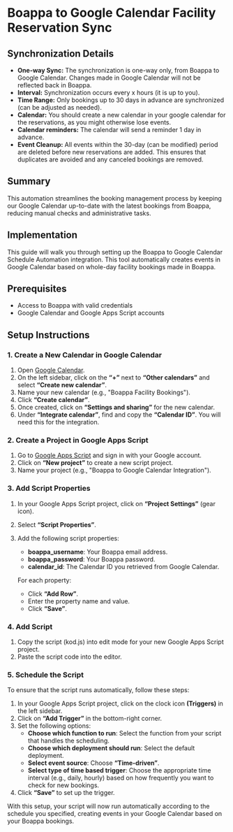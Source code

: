 # Boappa to Google Calendar Facility Reservation Sync

## Synchronization Details

- **One-way Sync:** The synchronization is one-way only, from Boappa to Google Calendar. Changes made in Google Calendar will not be reflected back in Boappa.
- **Interval:** Synchronization occurs every x hours (it is up to you).
- **Time Range:** Only bookings up to 30 days in advance are synchronized (can be adjusted as needed).
- **Calendar:** You should create a new calendar in your google calendar for the reservations, as you might otherwise lose events.
- **Calendar reminders:** The calendar will send a reminder 1 day in advance.
- **Event Cleanup:** All events within the 30-day (can be modified) period are deleted before new reservations are added. This ensures that duplicates are avoided and any canceled bookings are removed.

## Summary

This automation streamlines the booking management process by keeping our Google Calendar up-to-date with the latest bookings from Boappa, reducing manual checks and administrative tasks.

## Implementation
This guide will walk you through setting up the Boappa to Google Calendar Schedule Automation integration. This tool automatically creates events in Google Calendar based on whole-day facility bookings made in Boappa.

## Prerequisites

- Access to Boappa with valid credentials
- Google Calendar and Google Apps Script accounts

## Setup Instructions

### 1. Create a New Calendar in Google Calendar

1. Open [Google Calendar](https://calendar.google.com).
2. On the left sidebar, click on the **“+”** next to **“Other calendars”** and select **“Create new calendar”**.
3. Name your new calendar (e.g., "Boappa Facility Bookings").
4. Click **“Create calendar”**.
5. Once created, click on **“Settings and sharing”** for the new calendar.
6. Under **“Integrate calendar”**, find and copy the **“Calendar ID”**. You will need this for the integration.

### 2. Create a Project in Google Apps Script

1. Go to [Google Apps Script](https://script.google.com) and sign in with your Google account.
2. Click on **“New project”** to create a new script project.
3. Name your project (e.g., "Boappa to Google Calendar Integration").

### 3. Add Script Properties

1. In your Google Apps Script project, click on **“Project Settings”** (gear icon).
2. Select **“Script Properties”**.
3. Add the following script properties:

    - **boappa_username**: Your Boappa email address.
    - **boappa_password**: Your Boappa password.
    - **calendar_id**: The Calendar ID you retrieved from Google Calendar.

   For each property:
   - Click **“Add Row”**.
   - Enter the property name and value.
   - Click **“Save”**.
  
### 4. Add Script

1. Copy the script (kod.js) into edit mode for your new Google Apps Script project.
2. Paste the script code into the editor.

### 5. Schedule the Script

To ensure that the script runs automatically, follow these steps:

1. In your Google Apps Script project, click on the clock icon **(Triggers)** in the left sidebar.
2. Click on **“Add Trigger”** in the bottom-right corner.
3. Set the following options:
    - **Choose which function to run**: Select the function from your script that handles the scheduling.
    - **Choose which deployment should run**: Select the default deployment.
    - **Select event source**: Choose **“Time-driven”**.
    - **Select type of time based trigger**: Choose the appropriate time interval (e.g., daily, hourly) based on how frequently you want to check for new bookings.
4. Click **“Save”** to set up the trigger.

With this setup, your script will now run automatically according to the schedule you specified, creating events in your Google Calendar based on your Boappa bookings.
